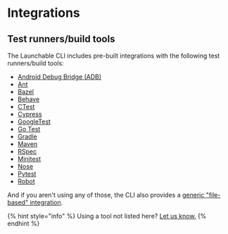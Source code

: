 # Integrations

## Test runners/build tools

The Launchable CLI includes pre-built integrations with the following test runners/build tools:

* [Android Debug Bridge \(ADB\)](https://developer.android.com/studio/command-line/adb)
* [Ant](https://ant.apache.org/)
* [Bazel](https://bazel.build/)
* [Behave](https://pypi.org/project/behave/)
* [CTest](https://cmake.org/cmake/help/latest/manual/ctest.1.html#id13)
* [Cypress](https://www.cypress.io/)
* [GoogleTest](https://github.com/google/googletest)
* [Go Test](https://golang.org/pkg/testing/)
* [Gradle](https://gradle.org/)
* [Maven](https://maven.apache.org/)
* [RSpec](https://rspec.info/)
* [Minitest](https://github.com/seattlerb/minitest)
* [Nose](https://nose.readthedocs.io/en/latest/index.html)
* [Pytest](https://docs.Pytest.org/)
* [Robot](https://robotframework.org/)

And if you aren't using any of those, the CLI also provides a [generic "file-based" integration](file.md).

{% hint style="info" %}
Using a tool not listed here? [Let us know.](mailto:support@launchableinc.com)
{% endhint %}

